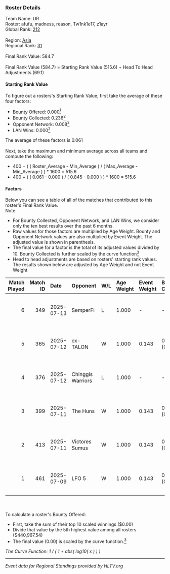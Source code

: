 ### Roster Details<br />
Team Name: UR<br />
Roster: afufu, madness, reason, Tw1nk1e17, z1ayr<br />
Global Rank: [212](../../standings_global_2025_08_04.md)<br />
<br />
Region: [Asia]( ../../standings_asia_2025_08_04.md)<br />
Regional Rank: [31]( ../../standings_asia_2025_08_04.md)<br />
<br />
Final Rank Value:  584.7<br />
<br />
Final Rank Value (584.7) = Starting Rank Value (515.6) + Head To Head Adjustments (69.1)<br />

#### Starting Rank Value<br />
To figure out a rosters's Starting Rank Value, first take the average of these four factors:<br />
- Bounty Offered: 0.000[<sup>1</sup>](#table2)
- Bounty Collected: 0.236[<sup>2</sup>](#table1)
- Opponent Network: 0.008[<sup>2</sup>](#table1)
- LAN Wins: 0.000[<sup>2</sup>](#table1)

The average of these factors is 0.061<br />
<br />
Next, take the maximum and minimum average across all teams and compute the following:<br />
- 400 + ( ( Roster_Average - Min_Average ) / ( Max_Average - Min_Average ) ) * 1600 = 515.6
- 400 + ( ( 0.061 - 0.000 ) / ( 0.845 - 0.000 ) ) * 1600 = 515.6


#### Factors<br />
Below you can see a table of all of the matches that contributed to this roster's Final Rank Value.<br />
Note:<br />

- For Bounty Collected, Opponent Network, and LAN Wins, we consider only the ten best results over the past 6 months.
- Raw values for those factors are multiplied by Age Weight. Bounty and Opponent Network values are also multiplied by Event Weight. The adjusted value is shown in parenthesis.
- The final value for a factor is the total of its adjusted values divided by 10. Bounty Collected is further scaled by the curve function[<sup>3</sup>](#curveFunction)
- Head to head adjustments are based on rosters' starting rank values. The results shown below are adjusted by Age Weight and not Event Weight
<span id="table1"></span><br />


| Match Played | Match ID | Date       | Opponent          | W/L | Age Weight | Event Weight | Bounty Collected | Opponent Network | LAN Wins  | H2H Adj. | Roster                                   |
| -: | -: | :- | :- | :- | :- | :- | :- | :- | :- | -: | :- |
|            6 |      349 | 2025-07-13 | SemperFi          | L   | 1.000      | -            | -                | -                | -         |    -7.34 | afufu, madness, reason, Tw1nk1e17, z1ayr |
|            5 |      365 | 2025-07-12 | ex-TALON          | W   | 1.000      | 0.143        | 0.002 (0.000)    | 0.167 (0.024)    | 0 (0.000) |    21.21 | afufu, madness, reason, Tw1nk1e17, z1ayr |
|            4 |      376 | 2025-07-12 | Chinggis Warriors | L   | 1.000      | -            | -                | -                | -         |    -2.13 | afufu, madness, reason, Tw1nk1e17, z1ayr |
|            3 |      399 | 2025-07-11 | The Huns          | W   | 1.000      | 0.143        | 0.035 (0.005)    | 0.303 (0.043)    | 0 (0.000) |    28.86 | afufu, madness, reason, Tw1nk1e17, z1ayr |
|            2 |      413 | 2025-07-11 | Victores Sumus    | W   | 1.000      | 0.143        | 0.003 (0.000)    | 0.111 (0.016)    | 0 (0.000) |    18.07 | afufu, madness, reason, Tw1nk1e17, z1ayr |
|            1 |      461 | 2025-07-09 | LFO 5             | W   | 1.000      | 0.143        | 0.000 (0.000)    | 0.000 (0.000)    | 0 (0.000) |    10.39 | afufu, madness, reason, Tw1nk1e17, z1ayr |

<br />
<span id="table2"></span><br />
To calculate a roster's Bounty Offered:<br />

- First, take the sum of their top 10 scaled winnings ($0.00)
- Divide that value by the 5th highest value among all rosters ($440,967.54)
- The final value (0.00) is scaled by the curve function.[<sup>3</sup>](#curveFunction)

<span id="curveFunction"></span>_The Curve Function: 1 / ( 1 + abs( log10( x ) ) )_<br />

---
_Event data for Regional Standings provided by HLTV.org_<br />
